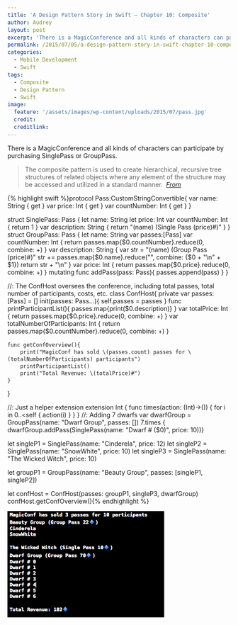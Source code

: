 ```yaml
---
title: 'A Design Pattern Story in Swift – Chapter 10: Composite'
author: Audrey
layout: post
excerpt: 'There is a MagicConference and all kinds of characters can participate by purchasing SinglePass or GroupPass.'
permalink: /2015/07/05/a-design-pattern-story-in-swift-chapter-10-composite/
categories:
  - Mobile Development
  - Swift
tags:
  - Composite
  - Design Pattern
  - Swift
image:
  feature: '/assets/images/wp-content/uploads/2015/07/pass.jpg'
  credit: 
  creditlink: 
---
```

<p>
  <span>There is a MagicConference and all kinds of characters can participate by purchasing SinglePass or GroupPass.</span>
</p>

> <p>
>   The composite pattern is used to create hierarchical, recursive tree structures of related objects where any element of the structure may be accessed and utilized in a standard manner.  <em><a href="https://github.com/ochococo/Design-Patterns-In-Swift">From</a></em>
> </p>

{% highlight swift %}protocol Pass:CustomStringConvertible{
    var name: String { get }
    var price: Int { get }
    var countNumber: Int { get }
}

struct SinglePass: Pass {
    let name: String
    let price: Int
    var countNumber: Int { return 1 }
    var description: String { return "\(name) (Single Pass \(price)#)" }
}
struct GroupPass: Pass {
    let name: String
    var passes:[Pass]
    var countNumber: Int {
        return passes.map{$0.countNumber}.reduce(0, combine: +)
    }
    var description: String {
        var str = "\(name) (Group Pass \(price)#)"
        str += passes.map{$0.name}.reduce("", combine: {$0 + "\n" + $1})
        return str + "\n"
    }
    var price: Int {
        return passes.map{$0.price}.reduce(0, combine: +)
    }
    mutating func addPass(pass: Pass){
        passes.append(pass)
    }
}

//: The ConfHost oversees the conference, including total passes, total number of participants, costs, etc.
class ConfHost{
    private var passes: [Pass] = []
    init(passes: Pass...){
        self.passes = passes
    }
    func printParticipantList(){
        passes.map{print($0.description)}
    }
    var totalPrice: Int {
        return passes.map{$0.price}.reduce(0, combine: +)
    }
    var totalNumberOfParticipants: Int {
        return passes.map{$0.countNumber}.reduce(0, combine: +)
    }
    
    func getConfOverview(){
        print("MagicConf has sold \(passes.count) passes for \(totalNumberOfParticipants) participants")
        printParticipantList()
        print("Total Revenue: \(totalPrice)#")
    }
    
}

//: Just a helper extension
extension Int {
    func times(action: (Int)->()) {
        for i in 0..&lt;self {
            action(i)
        }
    }
}
//: Adding 7 dwarfs
var dwarfGroup = GroupPass(name: "Dwarf Group", passes: [])
7.times { dwarfGroup.addPass(SinglePass(name: "Dwarf # \($0)", price: 10))}

let singleP1 = SinglePass(name: "Cinderela", price: 12)
let singleP2 = SinglePass(name: "SnowWhite", price: 10)
let singleP3 = SinglePass(name: "The Wicked Witch", price: 10)

let groupP1 = GroupPass(name: "Beauty Group", passes: [singleP1, singleP2])

let confHost = ConfHost(passes: groupP1, singleP3, dwarfGroup)
confHost.getConfOverview(){% endhighlight %}

[<img class="aligncenter size-full wp-image-1021" src="/assets/images/wp-content/uploads/2015/07/composite.png" alt="composite" width="354" height="240" />][1]

 [1]: /assets/images/wp-content/uploads/2015/07/composite.png